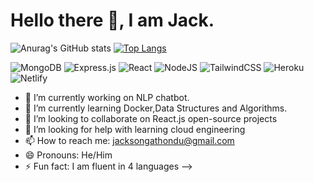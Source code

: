 # Hello there 👋, I am Jack.

![Anurag's GitHub stats](https://github-readme-stats.vercel.app/api?username=luckson1&show_icons=true&theme=radical)
[![Top Langs](https://github-readme-stats.vercel.app/api/top-langs/?username=anuraghazra&layout=compact)](https://github.com/anuraghazra/github-readme-stats)

![MongoDB](https://img.shields.io/badge/MongoDB-%234ea94b.svg?style=for-the-badge&logo=mongodb&logoColor=white)
![Express.js](https://img.shields.io/badge/express.js-%23404d59.svg?style=for-the-badge&logo=express&logoColor=%2361DAFB)
![React](https://img.shields.io/badge/react-%2320232a.svg?style=for-the-badge&logo=react&logoColor=%2361DAFB)
![NodeJS](https://img.shields.io/badge/node.js-6DA55F?style=for-the-badge&logo=node.js&logoColor=white)
![TailwindCSS](https://img.shields.io/badge/tailwindcss-%2338B2AC.svg?style=for-the-badge&logo=tailwind-css&logoColor=white)
![Heroku](https://img.shields.io/badge/heroku-%23430098.svg?style=for-the-badge&logo=heroku&logoColor=white)
![Netlify](https://img.shields.io/badge/netlify-%23000000.svg?style=for-the-badge&logo=netlify&logoColor=#00C7B7)


- 🔭 I’m currently working on NLP chatbot.
- 🌱 I’m currently learning Docker,Data Structures and Algorithms.
- 👯 I’m looking to collaborate on React.js open-source projects
- 🤔 I’m looking for help with learning cloud engineering
- 📫 How to reach me: jacksongathondu@gmail.com
- 😄 Pronouns: He/Him
- ⚡ Fun fact: I am fluent in 4 languages
-->
